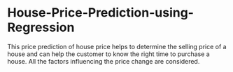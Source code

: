 # House-Price-Prediction-using-Regression
This price prediction of house price helps to determine the selling price of a house and can help the customer to know the right time to purchase a house. All the factors influencing the price change are considered.
